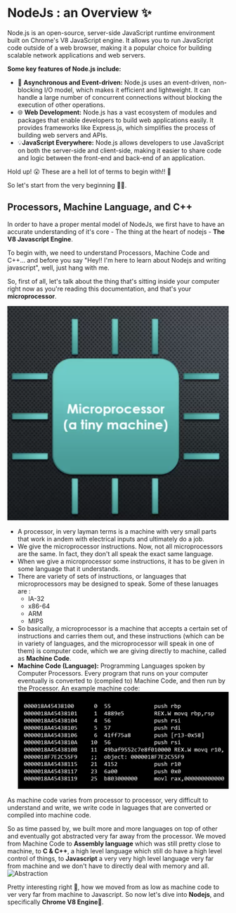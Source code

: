 # NodeJs : an Overview ✨

Node.js is an open-source, server-side JavaScript runtime environment built on Chrome's V8 JavaScript engine. It allows you to run JavaScript code outside of a web browser, making it a popular choice for building scalable network applications and web servers.

**Some key features of Node.js include:**

- 🚀 **Asynchronous and Event-driven:** Node.js uses an event-driven, non-blocking I/O model, which makes it efficient and lightweight. It can handle a large number of concurrent connections without blocking the execution of other operations. 
- 🌐 **Web Development:** Node.js has a vast ecosystem of modules and packages that enable developers to build web applications easily. It provides frameworks like Express.js, which simplifies the process of building web servers and APIs. 
- 💡**JavaScript Everywhere:** Node.js allows developers to use JavaScript on both the server-side and client-side, making it easier to share code and logic between the front-end and back-end of an application.

Hold up! 😮 These are a hell lot of terms to begin with!! 🤯


So let's start from the very beginning 🌟🚀.

## Processors, Machine Language, and C++

In order to have a proper mental model of NodeJs, we first have to have an accurate understanding of it's core - The thing at the heart of nodejs - **The V8 Javascript Engine**.

To begin with, we need to understand Processors, Machine Code and C++... and before you say "Hey!! I'm here to learn about Nodejs and writing javascript", well, just hang with me.


So, first of all, let's talk about the thing that's sitting inside your computer right now as you're reading this documentation, and that's your **microprocessor**.

![microprocessor](../assets/microprocessor.png)

- A processor, in very layman terms is a machine with very small parts that work in andem with electrical inputs and ultimately do a job. 
- We give the microprocessor instructions. Now, not all microprocessors are the same. In fact, they don't all speak the exact same language.
- When we give a microprocessor some instructions, it has to be given in some language that it understands.
- There are variety of sets of instructions, or languages that microprocessors may be designed to speak. Some of these lanuages are : 
  - IA-32
  - x86-64
  - ARM
  - MIPS
- So basically, a microprocessor is a machine that accepts a certain set of instructions and carries them out, and these instructions (which can be in variety of languages, and the microprocessor will speak in one of them) is computer code, which we are giving directly to machine, called as **Machine Code**.
- **Machine Code (Language):** Programming Languages spoken by Computer Processors. Every program that runs on your computer eventually is converted to (compiled to) Machine Code, and then run by the Processor. 
  An example machine code:
  ![Machine Code](./../assets/machine-code.png)

As machine code varies from processor to processor, very difficult to understand and write, we write code in laguages that are converted or compiled into machine code.

So as time passed by, we built more and more languages on top of other and eventually got abstracted very far away from the processor. We moved from Machine Code to **Assembly language** which was still pretty close to machine, to **C & C++**, a high level language which still do have a high level control of things, to **Javascript** a very very high level language very far from machine and we don't have to directly deal with memory and all.
![Abstraction](./../assets/abstraction.png)

Pretty interesting right 💫, how we moved from as low as machine code to ver very far from machine to Javascript. So now let's dive into **Nodejs**, and specifically **Chrome V8 Engine**🚀.
